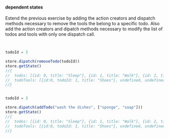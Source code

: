#### dependent states

Estend the previous exercise by adding the action creators and dispatch methods necessary to remove the tools the belong to a specific todo.
Also add the action creators and dipatch methods necessary to modify the list of todos and tools with only one dispatch call.


```jsx


todoId = 3

store.dipatch(removeTodo(todoId))
store.getState()
//{
//  todos: [{id: 0, title: "Sleep"}, {id: 1, title: "Walk"}, {id: 2, title: "Study"}, {id: 3, title: "Eat"}],
//  todoTools: [{id:0, todoId: 1, title: "Shoes"}, undefined, undefined]
//}


todoId = 3

store.dipatch(addTodo("wash the dishes", ["sponge", "soap"]))
store.getState()
//{
//  todos: [{id: 0, title: "Sleep"}, {id: 1, title: "Walk"}, {id: 2, title: "Study"}, undefined, {id: 4, title: "wash the dishes"}],
//  todoTools: [{id:0, todoId: 1, title: "Shoes"}, undefined, undefined, {id: 3, todoId: 4, title: "sponge"}, {id: 3, todoId: 4, title: "soap"}  ]
//}


```
